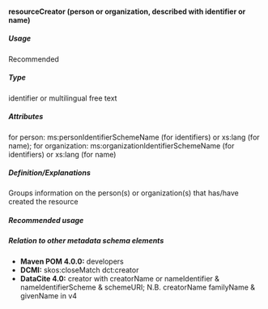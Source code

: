 #### resourceCreator (person or organization, described with identifier or name)
##### Usage
Recommended
##### Type
identifier or multilingual free text
##### Attributes
for person: ms:personIdentifierSchemeName (for identifiers) or xs:lang (for name); for organization: ms:organizationIdentifierSchemeName (for identifiers) or xs:lang (for name)
##### Definition/Explanations
Groups information on the person(s) or organization(s) that has/have created the resource
##### Recommended usage
##### Relation to other metadata schema elements
* **Maven POM 4.0.0:** developers
* **DCMI:** skos:closeMatch dct:creator
* **DataCite 4.0:** creator with creatorName or nameIdentifier & nameIdentifierScheme & schemeURI; N.B. creatorName familyName & givenName in v4
